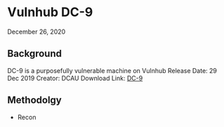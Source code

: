# Vulnhub DC-9

December 26, 2020

## Background

DC-9 is a purposefully vulnerable machine on Vulnhub
Release Date: 29 Dec 2019
Creator: DCAU
Download Link: [DC-9](https://www.vulnhub.com/entry/dc-9,412/)

## Methodolgy

- Recon
